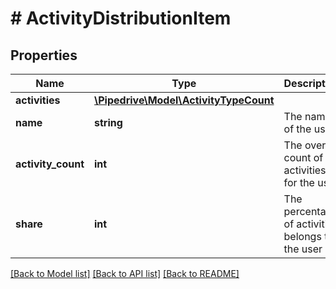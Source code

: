 # # ActivityDistributionItem

## Properties

Name | Type | Description | Notes
------------ | ------------- | ------------- | -------------
**activities** | [**\Pipedrive\Model\ActivityTypeCount**](ActivityTypeCount.md) |  | [optional]
**name** | **string** | The name of the user | [optional]
**activity_count** | **int** | The overall count of activities for the user | [optional]
**share** | **int** | The percentage of activities belongs to the user | [optional]

[[Back to Model list]](../../README.md#models) [[Back to API list]](../../README.md#endpoints) [[Back to README]](../../README.md)

